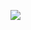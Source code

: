 [![](https://www.jitpack.io/v/qiuxiang/baidumap-sdk.svg)](https://www.jitpack.io/#qiuxiang/baidumap-sdk)
